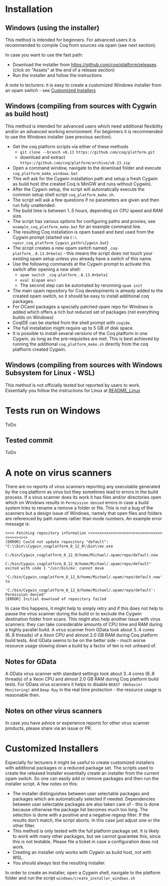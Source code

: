 # Installation

## Windows (using the installer)

This method is intended for beginners.
For advanced users it is recommended to compile Coq from sources via opam (see next section).

In case you want to use the fast path:

- Download the installer from https://github.com/coq/platform/releases (click on "Assets" at the end of a release section)
- Run the installer and follow the instructions

A note to lecturers: it is easy to create a customized Windows installer from an opam switch - see [Customized Installers](#customized-installers)

## Windows (compiling from sources with Cygwin as build host)

This method is intended for advanced users which need additional flexibility and/or an advanced working environment.
For beginners it is recommended to use the Windows installer (see previous section).

- Get the coq platform scripts via either of these methods
  - `git clone --branch v8.13 https://github.com/coq/platform.git`
  - download and extract `https://github.com/coq/platform/archive/v8.13.zip`
- Open a command window, navigate to the download folder and execute `coq_platform_make_windows.bat`
- This will ask for the Cygwin installation path and setup a fresh Cygwin as build host (the created Coq is MinGW and runs without Cygwin).
- After the Cygwin setup, the script will automatically execute the common setup shell script `coq_platform_make.sh`.
- The script will ask a few questions if no parameters are given and then run fully unattended.
- The build time is between 1..5 hours, depending on CPU speed and RAM size.
- The script has various options for configuring paths and proxies; see `example_coq_platform_make.bat` for an example command line.
- The resulting Coq installation is opam based and best used from the Cygwin prompt (started via `C:\<your_coq_platform_Cygwin_path>\Cygwin.bat`)
- The script creates a new opam switch named `_coq-platform_.8.13.0+beta1` - this means the script does not touch your existing opam setup unless you already have a switch of this name.
- Use the following commands at the Cygwin prompt to activate this switch after opening a new shell:
  - `opam switch _coq-platform_.8.13.0+beta1`
  - `eval $(opam env)`
  - The second step can be automated by rerunning `opam init`
- The main opam repository for Coq developments is already added to the created opam switch, so it should be easy to install additional coq packages.
- For OCaml packages a specially patched opam repo for Windows is added which offers a rich but reduced set of packages (not everything builds on Windows)
- CoqIDE can be started from the shell prompt with `coqide`.
- The full installation might require up to 5 GB of disk space.
- It is possible to install several versions of the Coq platform in one Cygwin, as long as the pre-requisites are met. This is best achieved
by running the additional `coq_platform_make.sh` directly from the coq platfiorm created Cygwin.

## Windows (compiling from sources with Windows Subsystem for Linux - WSL)

This method is not officially tested but reported by users to work. Essentially you follow the instructions for Linux at [README_Linux](README_Linux.md)

# Tests run on Windows

ToDo

## Tested commit

ToDo

# A note on **virus scanners**

There are no reports of virus scanners reporting any executable generated by the coq platform as virus but they sometimes lead to errors in the build process.
If a virus scanner does its work it has files and/or directories open which on Windows results in `Permission denied` errors in case a build system tries to rename a remove a folder or file. This is not a bug of the scanners but a design issue of Windows, namely that open files and folders are referenced by path names rather than inode numbers. An example error message is:
```
<><> Fetching repository information ><><><><><><><><><><><><><><><><><><><><><>
[ERROR] Could not update repository "default": "C:\\bin\\Cygwin_coqplatform_8_12_0\\bin\\mv.exe
        C:/bin/Cygwin_coqplatform_8_12_0/home/Michael/.opam/repo/default.new
        C:/bin/Cygwin_coqplatform_8_12_0/home/Michael/.opam/repo/default" exited with code 1 "/usr/bin/mv: cannot move
        'C:/bin/Cygwin_coqplatform_8_12_0/home/Michael/.opam/repo/default.new' to
        'C:/bin/Cygwin_coqplatform_8_12_0/home/Michael/.opam/repo/default': Permission denied"
[ERROR] Initial download of repository failed
```
In case this happens, it might help to simply retry and if this does not help to pause the virus scanner during the build or to exclude the Cygwin destination folder from scans. This might also help another issue with virus scanners: they can take considerable amounts of CPU time and RAM during a highly parallel build. A virus scanner from GData took about 3..4 cores (6..8 threads) of a Xeon CPU and almost 2.0 GB RAM during Coq platform build tests. And GData seems to be on the better side - much worse resource usage slowing down a build by a factor of ten is not unheard of.

## Notes for GData

A GData virus scanner with standard settings took about 3..4 cores (6..8 threads) of a Xeon CPU and almost 2.0 GB RAM during Coq platform build tests. For GData virus scanners it helps to disable `BEAST (Behavior Monitoring)` and `Deep Ray` in the real time protection - the resource usage is reasonable then.

## Notes on other virus scanners

In case you have advice or experience reports for other virus scanner products, please share via an issue or PR.

# Customized Installers

Especially for lecturers it might be useful to create customized installers with additional packages or a reduced package set. The scripts used to create the released Installer essentially create an installer from the current opam switch. So one can easily add or remove packages and then run the installer script. A few notes on this:

- The installer distinguishes between user selectable packages and packages which are automatically selected if needed. Dependencies between user selectable packages are also taken care of - this is done because otherwise the package list becomes much too long. The selection is done with a positive and a negative regexp filter. If the results don't match, the script aborts. In this case just adjust one or the other filter.
- This method is only tested with the full platform package set. It is likely to work with many other packages, but we cannot guarantee this, since this is not testable. Please file a ticket in case a configuration does not work.
- Creating an installer only works with Cygwin as build host, not with WSL.
- You should always test the resulting installer.

In order to create an installer, open a Cygwin shell, navigate to the platform folder and run the script `windows/create_installer_windows.sh`
